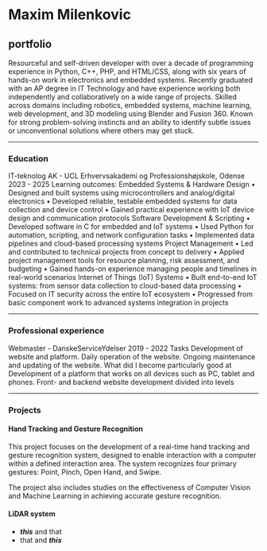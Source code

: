# Maxim Milenkovic

## portfolio
Resourceful and self-driven developer with over a decade of programming experience in
Python, C++, PHP, and HTML/CSS, along with six years of hands-on work in electronics
and embedded systems. Recently graduated with an AP degree in IT Technology and
have experience working both independently and collaboratively on a wide range of
projects. Skilled across domains including robotics, embedded systems, machine
learning, web development, and 3D modeling using Blender and Fusion 360. Known for
strong problem-solving instincts and an ability to identify subtle issues or
unconventional solutions where others may get stuck.

---

### Education
IT-teknolog AK - UCL Erhvervsakademi og Professionshøjskole, Odense
2023 - 2025
Learning outcomes:
Embedded Systems & Hardware Design
• Designed and built systems using microcontrollers and analog/digital electronics
• Developed reliable, testable embedded systems for data collection and device control
• Gained practical experience with IoT device design and communication protocols
Software Development & Scripting
• Developed software in C for embedded and IoT systems
• Used Python for automation, scripting, and network configuration tasks
• Implemented data pipelines and cloud-based processing systems
Project Management
• Led and contributed to technical projects from concept to delivery
• Applied project management tools for resource planning, risk assessment, and
budgeting
• Gained hands-on experience managing people and timelines in real-world scenarios
Internet of Things (IoT) Systems
• Built end-to-end IoT systems: from sensor data collection to cloud-based data
processing
• Focused on IT security across the entire IoT ecosystem
• Progressed from basic component work to advanced systems integration in projects

---

### Professional experience 
Webmaster - DanskeServiceYdelser
2019 - 2022
Tasks
Development of website and platform. Daily operation of the website. Ongoing
maintenance and updating of the website.
What did I become particularly good at
Development of a platform that works on all devices such as PC, tablet and phones.
Front- and backend website development divided into levels

---
### Projects

#### Hand Tracking and Gesture Recognition
This project focuses on the development of a real-time hand tracking and gesture recognition system, designed to enable interaction with a computer within a defined interaction area. The system recognizes four primary gestures: Point, Pinch, Open Hand, and Swipe.

The project also includes studies on the effectiveness of Computer Vision and Machine Learning in achieving accurate gesture recognition.



#### LiDAR system
* ***this*** and that
* that and ***this***
